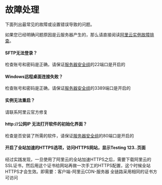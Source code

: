 # 故障处理

下面列出最常见的故障或设置错误导致的问题。

如果您已经明确问题原因是云服务器产生的，那么请直接阅读[阿里云实例故障排查](https://help.aliyun.com/knowledge_detail/127067.html)。

#### SFTP无法登录？

检查账号和密码是正确，请保证[服务器安全组](/zh/network-safegroup.md)的22端口是开启的

#### Windows远程桌面连接失败？

检查账号和密码是正确，请保证[服务器安全组](/zh/network-safegroup.md)的3389端口是开启的

#### 实例无法重启？

请联系阿里云官方修复

#### http://公网IP 无法打开软件的初始化界面？

检查是否安装了所需的软件，请保证[服务器安全组](/zh/network-safegroup.md)的80端口是开启的

#### 开启了全站加速的HTTPS选项，访问HTTPS网站，显示Testing 123..页面

经过实践发现，一旦使用了阿里云的全站加速HTTPS之后，需要下载阿里云的SSL证书，然后用这个证书给网站再做一次手工的HTTPS配置，这个时候全站HTTPS才会生效。即需要：客户端-阿里云CDN-服务器 全链路采用相同的证书方可访问
